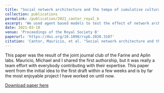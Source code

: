 ```yaml
---
title: "Social network architecture and the tempo of cumulative cultural evolution"
collection: publications
permalink: /publication/2021_cantor_royal_b
excerpt: 'We used agent based models to test the effect of network architecture on the tempo of cumulative cultural evolution.'
date: 2021-03-10
venue: 'Proceedings of the Royal Society B'
paperurl: 'https://doi.org/10.1098/rspb.2020.3107'
citation: 'Cantor, Mauricio, et al. "Social network architecture and the tempo of cumulative cultural evolution." Proceedings of the Royal Society B 288.1946 (2021): 20203107.'
---
```


This paper was the result of the joint journal club of the Farine and Aplin labs. Mauricio, Michael and I shared the first authorship, but it was really a team effort with everybody contributing with their expertise. This paper went from the initial idea to the first draft within a few weeks and is by far the most enjoyable project I have worked on until now. 

[Download paper here](https://doi.org/10.1098/rspb.2020.3107)
